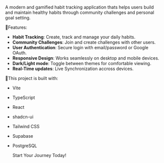 A modern and gamified habit tracking application thats helps users build and maintain healthy habits through community challenges and personal goal setting.

🌟Features:
- **Habit Tracking**: Create, track and manage your daily habits.
- **Community Challenges**: Join and create challenges with other users.
- **User Authentication**: Secure login with email/password or Google OAuth.
- **Responsive Design**: Works seamlessly on desktop and mobile devices.
- **Dark/Light mode**: Toggle between themes for comfortable viewing.
- **Real-Time updates**: Live Synchronization accross devices.

🌟This project is built with:
- Vite
- TypeScript
- React
- shadcn-ui
- Tailwind CSS
- Supabase
- PostgreSQL

  Start Your Journey Today!
